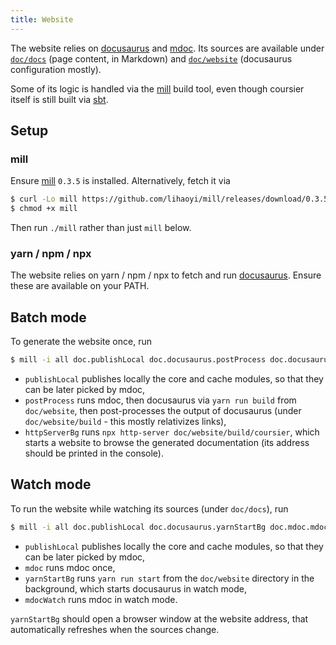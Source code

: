 ```yaml
---
title: Website
---
```


The website relies on [docusaurus](https://docusaurus.io) and
[mdoc](https://scalameta.org/mdoc). Its sources are available
under [`doc/docs`](https://github.com/coursier/coursier/tree/master/doc/docs)
(page content, in Markdown) and
[`doc/website`](https://github.com/coursier/coursier/tree/master/doc/website)
(docusaurus configuration mostly).

Some of its logic is handled via the
[mill](https://www.lihaoyi.com/mill) build tool, even though coursier
itself is still built via [sbt](https://www.scala-sbt.org).

## Setup

### mill

Ensure [mill](https://www.lihaoyi.com/mill) `0.3.5` is installed. Alternatively,
fetch it via
```bash
$ curl -Lo mill https://github.com/lihaoyi/mill/releases/download/0.3.5/0.3.5
$ chmod +x mill
```
Then run `./mill` rather than just `mill` below.

### yarn / npm / npx

The website relies on yarn / npm / npx to fetch and run
[docusaurus](https://docusaurus.io). Ensure these are available on your
PATH.

## Batch mode

To generate the website once, run
```bash
$ mill -i all doc.publishLocal doc.docusaurus.postProcess doc.docusaurus.httpServerBg
```

- `publishLocal` publishes locally the core and cache modules, so that they can be later picked by mdoc,
- `postProcess` runs mdoc, then docusaurus via `yarn run build` from `doc/website`, then post-processes the output of docusaurus (under `doc/website/build` - this mostly relativizes links),
- `httpServerBg` runs `npx http-server doc/website/build/coursier`, which starts a website to browse the generated documentation (its address should be printed in the console).

## Watch mode

To run the website while watching its sources (under `doc/docs`), run
```bash
$ mill -i all doc.publishLocal doc.docusaurus.yarnStartBg doc.mdoc.mdocWatch
```

- `publishLocal` publishes locally the core and cache modules, so that they can be later picked by mdoc,
- `mdoc` runs mdoc once,
- `yarnStartBg` runs `yarn run start` from the `doc/website` directory in the background, which starts docusaurus in watch mode,
- `mdocWatch` runs mdoc in watch mode.

`yarnStartBg` should open a browser window at the website address, that automatically refreshes when the sources change.
